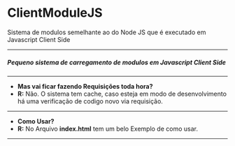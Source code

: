 # ClientModuleJS
Sistema de modulos semelhante ao do Node JS que é executado em Javascript Client Side

---------------------------

##### Pequeno sistema de carregamento de modulos em Javascript Client Side

---------------------------
- **Mas vai ficar fazendo Requisições toda hora?** 
- **R:**  Não. O sistema tem cache, caso esteja em modo de desenvolvimento há uma verificação de codigo novo via requisição.
---------------------------
- **Como Usar?**
- **R:** No Arquivo **index.html** tem um belo Exemplo de como usar.
---------------------------
